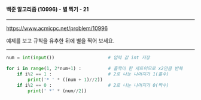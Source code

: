 #### 백준 알고리즘 (10996) - 별 찍기 - 21

---

 https://www.acmicpc.net/problem/10996

예제를 보고 규칙을 유추한 뒤에 별을 찍어 보세요.

---

```python
num = int(input())                    # 입력 값 int 저장

for i in range(1, 2*num+1) :          # 홀짝이 한 세트이므로 x2만큼 반복 
    if i%2 == 1 :                     # 2로 나눈 나머지가 1(홀수)
        print('* ' * ((num + 1)//2))
    if i%2 == 0 :                     # 2로 나눈 나머지가 0(짝수)
        print(' *' * (num//2))
```

